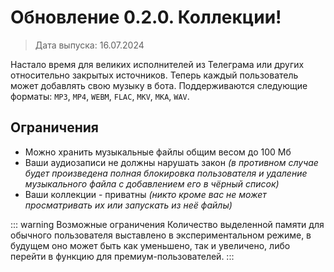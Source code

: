 # Обновление 0.2.0. Коллекции!
> Дата выпуска: 16.07.2024

Настало время для великих исполнителей из Телеграма или других относительно закрытых источников.
Теперь каждый пользователь может добавлять свою музыку в бота.
Поддерживаются следующие форматы: `MP3`, `MP4`, `WEBM`, `FLAC`, `MKV`, `MKA`, `WAV`.

## Ограничения
* Можно хранить музыкальные файлы общим весом до 100 Мб
* Ваши аудиозаписи не должны нарушать закон *(в противном случае будет произведена полная блокировка пользователя и удаление музыкального файла с добавлением его в чёрный список)*
* Ваши коллекции - приватны *(никто кроме вас не может просматривать их или запускать из неё файлы)*


::: warning Возможные ограничения
Количество выделенной памяти для обычного пользователя выставлено в экспериментальном режиме, в будущем оно может быть как уменьшено, так и увеличено, либо перейти в функцию для премиум-пользователей.
:::
